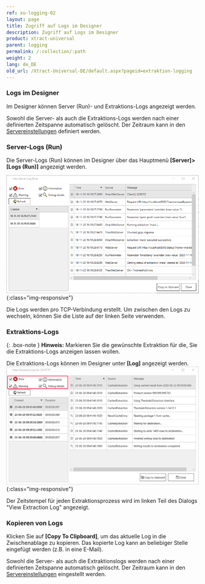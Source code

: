 ```yaml
---
ref: xu-logging-02
layout: page
title: Zugriff auf Logs im Designer
description: Zugriff auf Logs im Designer
product: xtract-universal
parent: logging
permalink: /:collection/:path
weight: 2
lang: de_DE
old_url: /Xtract-Universal-DE/default.aspx?pageid=extraktion-logging
---
```


### Logs im Designer
Im Designer können Server (Run)- und Extraktions-Logs angezeigt werden.

Sowohl die Server- als auch die Extraktions-Logs werden nach einer definierten Zeitspanne automatisch gelöscht. Der Zeitraum kann in den [Servereinstellungen](../server/server_einstellungen) definiert werden.

### Server-Logs (Run)

Die Server-Logs (Run) können im Designer über das Hauptmenü **[Server]>[Logs (Run)]** angezeigt werden.

![View-Server-Log](/img/content/View-Server-Log.png){:class="img-responsive"}
 
Die Logs werden pro TCP-Verbindung erstellt. Um zwischen den Logs zu wechseln, können Sie die Liste auf der linken Seite verwenden. 

### Extraktions-Logs

{: .box-note }
**Hinweis:** Markieren Sie die gewünschte Extraktion für die, Sie die Extraktions-Logs anzeigen lassen wollen. 

Die Extraktions-Logs können im Designer unter **[Log]** angezeigt werden.
![View-Extraction-Log](/img/content/View-Extraction-Log.png){:class="img-responsive"}
 
Der Zeitstempel für jeden Extraktionsprozess wird im linken Teil des Dialogs "View Extraction Log" angezeigt.


### Kopieren von Logs
Klicken Sie auf **[Copy To Clipboard]**, um das aktuelle Log in die Zwischenablage zu kopieren. Das kopierte Log kann an beliebiger Stelle eingefügt werden (z.B. in eine E-Mail).

Sowohl die Server- als auch die Extraktionslogs werden nach einer definierten Zeitspanne automatisch gelöscht. Der Zeitraum kann in den [Servereinstellungen](../server/server-settings) eingestellt werden.

